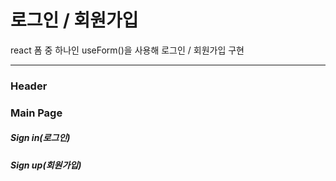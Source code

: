 # 로그인 / 회원가입

react 폼 중 하나인 useForm()을 사용해 로그인 / 회원가입 구현

---

### Header

### Main Page

##### Sign in(로그인)

##### Sign up(회원가입)
